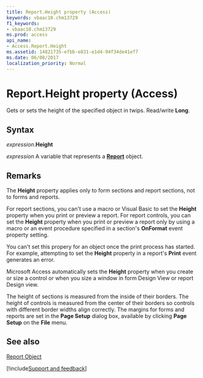 ```yaml
---
title: Report.Height property (Access)
keywords: vbaac10.chm13729
f1_keywords:
- vbaac10.chm13729
ms.prod: access
api_name:
- Access.Report.Height
ms.assetid: 14821735-efbb-e831-e1d4-94f34de41ef7
ms.date: 06/08/2017
localization_priority: Normal
---
```



# Report.Height property (Access)

Gets or sets the height of the specified object in twips. Read/write  **Long**.


## Syntax

_expression_.**Height**

_expression_ A variable that represents a **[Report](Access.Report.md)** object.


## Remarks

The  **Height** property applies only to form sections and report sections, not to forms and reports.

For report sections, you can't use a macro or Visual Basic to set the  **Height** property when you print or preview a report. For report controls, you can set the **Height** property when you print or preview a report only by using a macro or an event procedure specified in a section's **OnFormat** event property setting.

You can't set this propery for an object once the print process has started. For example, attempting to set the  **Height** property in a report's **Print** event generates an error.

Microsoft Access automatically sets the  **Height** property when you create or size a control or when you size a window in form Design View or report Design view.

The height of sections is measured from the inside of their borders. The height of controls is measured from the center of their borders so controls with different border widths align correctly. The margins for forms and reports are set in the  **Page Setup** dialog box, available by clicking **Page Setup** on the **File** menu.


## See also


[Report Object](Access.Report.md)

[!include[Support and feedback](~/includes/feedback-boilerplate.md)]
